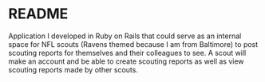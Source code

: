 # README

Application I developed in Ruby on Rails that could serve as an internal space for NFL scouts (Ravens themed because I am from Baltimore) to post scouting reports for themselves and their colleagues to see. A scout will make an account and be able to create scouting reports as well as view scouting reports made by other scouts.